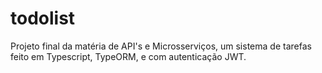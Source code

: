 # todolist
Projeto final da matéria de API's e Microsserviços, um sistema de tarefas feito em Typescript, TypeORM, e com autenticação JWT.
